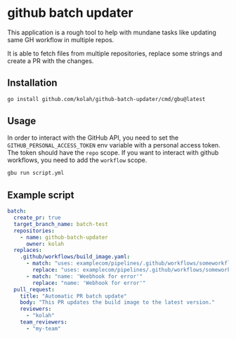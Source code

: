 # github batch updater
This application is a rough tool to help with mundane tasks like updating same GH workflow in multiple repos.

It is able to fetch files from multiple repositories, replace some strings and create a PR with the changes.

## Installation

```bash
go install github.com/kolah/github-batch-updater/cmd/gbu@latest
```
## Usage

In order to interact with the GitHub API, you need to set the `GITHUB_PERSONAL_ACCESS_TOKEN` env variable with a personal access token.
The token should have the `repo` scope. If you want to interact with github workflows, you need to add the `workflow` scope.

```bash
gbu run script.yml
```

## Example script
```yaml
batch:
  create_pr: true
  target_branch_name: batch-test
  repositories:
    - name: github-batch-updater
      owner: kolah
  replaces:
    .github/workflows/build_image.yaml:
      - match: "uses: examplecom/pipelines/.github/workflows/someworkflow.yaml@v1.3"
        replace: "uses: examplecom/pipelines/.github/workflows/someworkflow.yaml@v1.6.7"
      - match: "name: 'Weebhook for error'"
        replace: "name: 'Webhook for error'"
  pull_request:
    title: "Automatic PR batch update"
    body: "This PR updates the build image to the latest version."
    reviewers:
      - "kolah"
    team_reviewers:
      - "my-team"
```
